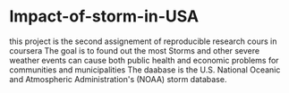 # Impact-of-storm-in-USA
this  project is the second assignement of reproducible research cours in coursera
The goal is to found out the most Storms and other severe weather events can cause both public health
and economic problems for communities and municipalities
The daabase is the U.S. National Oceanic and Atmospheric Administration's
(NOAA) storm database.
